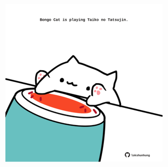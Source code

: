 <!-- built at 27/02/2023, 15:01:05 UTC -->
<p align="center">
  <img width="500" height="500" src="./ReadmeImage.svg">
</p>
